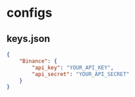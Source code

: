 # configs

## keys.json

```json
{
    "Binance": {
        "api_key": "YOUR_API_KEY",
        "api_secret": "YOUR_API_SECRET"
    }
}
```